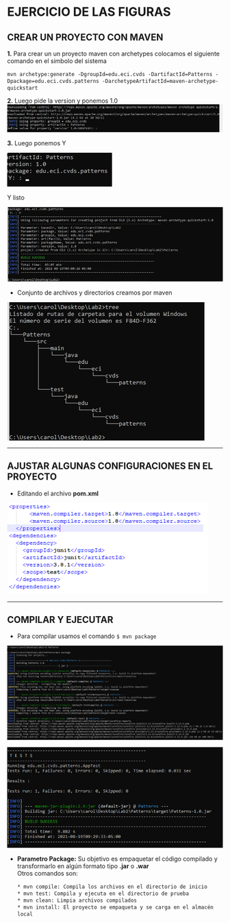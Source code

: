 # EJERCICIO DE LAS FIGURAS

## CREAR UN PROYECTO CON MAVEN

**1.** Para crear un un proyecto maven con archetypes colocamos el siguiente comando en el simbolo del sistema

```
mvn archetype:generate -DgroupId=edu.eci.cvds -DartifactId=Patterns -Dpackage=edu.eci.cvds.patterns -DarchetypeArtifactId=maven-archetype-quickstart
```

**2.** Luego pide la version y ponemos 1.0
![Imagen1](https://github.com/JuanoYolo/Lab-2/blob/main/1.jpeg)

**3.** Luego ponemos Y

![Imagen2](https://github.com/JuanoYolo/Lab-2/blob/main/2.jpeg)

Y listo

![Imagen3](https://github.com/JuanoYolo/Lab-2/blob/main/3.jpeg)

* Conjunto de archivos y directorios creamos por maven

![Imagen4](https://github.com/JuanoYolo/Lab-2/blob/main/4.jpeg)

---

## AJUSTAR ALGUNAS CONFIGURACIONES EN EL PROYECTO

* Editando el archivo **pom.xml**

![Imagen5](https://github.com/JuanoYolo/Lab-2/blob/main/5.png)

---

## COMPILAR Y EJECUTAR

* Para compilar usamos el comando
`$ mvn package` 

![Imagen6](https://github.com/JuanoYolo/Lab-2/blob/main/6.png)

![Imagen7](https://github.com/JuanoYolo/Lab-2/blob/main/7.png)

* **Parametro Package:** Su objetivo es empaquetar el código compilado y transformarlo en algún formato tipo **.jar** o **.war**\
   Otros comandos son:
   
      * mvn compile: Compila los archivos en el directorio de inicio
      * mvn test: Compila y ejecuta en el directorio de prueba
      * mvn clean: Limpia archivos compilados 
      * mvn install: El proyecto se empaqueta y se carga en el almacén local
   
      
